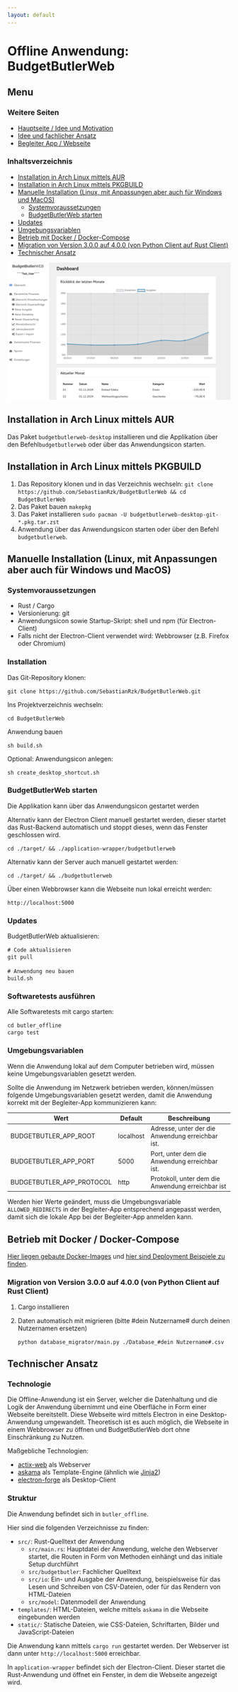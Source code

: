 ```yaml
---
layout: default
---
```


# Offline Anwendung: BudgetButlerWeb

## Menu

### Weitere Seiten

* [Hauptseite / Idee und Motivation](index.md)
* [Idee und fachlicher Ansatz](fachlicher-ansatz.md)
* [Begleiter App / Webseite](butler-companion)

### Inhaltsverzeichnis

* [Installation in Arch Linux mittels AUR](#installation-in-arch-linux-mittels-aur)
* [Installation in Arch Linux mittels PKGBUILD](#installation-in-arch-linux-mittels-pkgbuild)
* [Manuelle Installation (Linux, mit Anpassungen aber auch für Windows und MacOS)](#manuelle-installation-linux-mit-anpassungen-aber-auch-für-windows-und-macos)
	* [Systemvoraussetzungen](#systemvoraussetzungen)
	* [BudgetButlerWeb starten](#budgetbutlerweb-starten)
* [Updates](#updates)
* [Umgebungsvariablen](#umgebungsvariablen)
* [Betrieb mit Docker / Docker-Compose](#betrieb-mit-docker--docker-compose)
* [Migration von Version 3.0.0 auf 4.0.0 (von Python Client auf Rust Client)](#migration-von-version-300-auf-400-von-python-client-auf-rust-client)
* [Technischer Ansatz](#technischer-ansatz)

![Dashboard](img/screenshots_desktop/dashboard.png)


## Installation in Arch Linux mittels AUR

Das Paket `budgetbutlerweb-desktop` installieren und die Applikation über den Befehl`budgetbutlerweb` oder über das
Anwendungsicon starten.

## Installation in Arch Linux mittels PKGBUILD

1. Das Repository klonen und in das Verzeichnis wechseln:
   `git clone https://github.com/SebastianRzk/BudgetButlerWeb && cd BudgetButlerWeb`
2. Das Paket bauen `makepkg`
3. Das Paket installieren `sudo pacman -U budgetbutlerweb-desktop-git-*.pkg.tar.zst`
4. Anwendung über das Anwendungsicon starten oder über den Befehl `budgetbutlerweb`.

## Manuelle Installation (Linux, mit Anpassungen aber auch für Windows und MacOS)

### Systemvoraussetzungen

* Rust / Cargo
* Versionierung: git
* Anwendungsicon sowie Startup-Skript: shell und npm (für Electron-Client)
* Falls nicht der Electron-Client verwendet wird: Webbrowser (z.B. Firefox oder Chromium)

### Installation

Das Git-Repository klonen:

	git clone https://github.com/SebastianRzk/BudgetButlerWeb.git

Ins Projektverzeichnis wechseln:

	cd BudgetButlerWeb

Anwendung bauen

    sh build.sh

Optional: Anwendungsicon anlegen:

    sh create_desktop_shortcut.sh

### BudgetButlerWeb starten

Die Applikation kann über das Anwendungsicon gestartet werden

Alternativ kann der Electron Client manuell gestartet werden, dieser startet das Rust-Backend automatisch und stoppt
dieses, wenn das Fenster geschlossen wird.

	cd ./target/ && ./application-wrapper/budgetbutlerweb

Alternativ kann der Server auch manuell gestartet werden:

    cd ./target/ && ./budgetbutlerweb

Über einen Webbrowser kann die Webseite nun lokal erreicht werden:

    http://localhost:5000

### Updates

BudgetButlerWeb aktualisieren:

	# Code aktualisieren
	git pull

    # Anwendung neu bauen
    build.sh

### Softwaretests ausführen

Alle Softwaretests mit cargo starten:

    cd butler_offline
	cargo test

### Umgebungsvariablen

Wenn die Anwendung lokal auf dem Computer betrieben wird, müssen keine Umgebungsvariablen gesetzt werden.

Sollte die Anwendung im Netzwerk betrieben werden, können/müssen folgende Umgebungsvariablen gesetzt werden, damit die
Anwendung korrekt mit der Begleiter-App kommunizieren kann:

| Wert                      | Default   | Beschreibung                                      |
|---------------------------|-----------|---------------------------------------------------|
| BUDGETBUTLER_APP_ROOT     | localhost | Adresse, unter der die Anwendung erreichbar ist.  |
| BUDGETBUTLER_APP_PORT     | 5000      | Port, unter dem die Anwendung erreichbar ist.     |
| BUDGETBUTLER_APP_PROTOCOL | http      | Protokoll, unter dem die Anwendung erreichbar ist |

Werden hier Werte geändert, muss die Umgebungsvariable `ALLOWED_REDIRECTS` in der Begleiter-App entsprechend angepasst
werden, damit sich die lokale App bei der Begleiter-App anmelden kann.

## Betrieb mit Docker / Docker-Compose

[Hier liegen gebaute Docker-Images](https://hub.docker.com/u/sebastianrzk)
und [hier sind Deployment Beispiele zu finden](https://github.com/SebastianRzk/BudgetButlerWeb/tree/master/docker-compose-examples).

### Migration von Version 3.0.0 auf 4.0.0 (von Python Client auf Rust Client)

1. Cargo installieren
2. Daten automatisch mit migrieren (bitte #dein Nutzername# durch deinen Nutzernamen ersetzen)

       python database_migrator/main.py ./Database_#dein Nutzername#.csv

## Technischer Ansatz

### Technologie

Die Offline-Anwendung ist ein Server, welcher die Datenhaltung und die Logik der Anwendung übernimmt und eine Oberfläche
in Form einer Webseite bereitstellt.
Diese Webseite wird mittels Electron in eine Desktop-Anwendung umgewandelt. Theoretisch ist es auch möglich, die
Webseite in einem Webbrowser zu öffnen und BudgetButlerWeb dort ohne Einschränkung zu Nutzen.

Maßgebliche Technologien:

* [actix-web](https://actix.rs/) als Webserver
* [askama](https://github.com/rinja-rs/askama) als Template-Engine (ähnlich
  wie [Jinja2](https://jinja.palletsprojects.com/))
* [electron-forge](https://www.electronforge.io/) als Desktop-Client

### Struktur

Die Anwendung befindet sich in `butler_offline`.

Hier sind die folgenden Verzeichnisse zu finden:

* `src/`: Rust-Quelltext der Anwendung
	* `src/main.rs`: Hauptdatei der Anwendung, welche den Webserver startet, die Routen in Form von Methoden einhängt
	  und das
	  initiale Setup durchführt
	* `src/budgetbutler`: Fachlicher Quelltext
	* `src/io`: Ein- und Ausgabe der Anwendung, beispielsweise für das Lesen und Schreiben von CSV-Dateien, oder für das
	  Rendern von HTML-Dateien
	* `src/model`: Datenmodell der Anwendung
* `templates/`: HTML-Dateien, welche mittels `askama` in die Webseite eingebunden werden
* `static/`: Statische Dateien, wie CSS-Dateien, Schriftarten, Bilder und JavaScript-Dateien

Die Anwendung kann mittels `cargo run` gestartet werden. Der Webserver ist dann unter `http://localhost:5000`
erreichbar.

In `application-wrapper` befindet sich der Electron-Client. Dieser startet die Rust-Anwendung und öffnet ein Fenster, in
dem die Webseite angezeigt wird.
